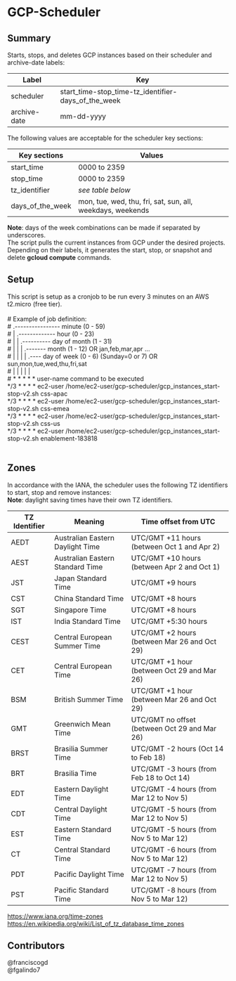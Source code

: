 # GCP-Scheduler

## Summary
Starts, stops, and deletes GCP instances based on their scheduler and archive-date labels: <br />

Label        | Key
------------ | -------------
scheduler    | start_time-stop_time-tz_identifier-days_of_the_week
archive-date | mm-dd-yyyy

The following values are acceptable for the scheduler key sections: <br />

Key sections | Values   
------------ | -------------
start_time       | 0000 to 2359
stop_time        | 0000 to 2359
tz_identifier    | *see table below*
days_of_the_week | mon, tue, wed, thu, fri, sat, sun, all, weekdays, weekends

**Note**: days of the week combinations can be made if separated by underscores.
<br />
The script pulls the current instances from GCP under the desired projects. Depending on their labels, it generates the start, stop, or snapshot and delete **gcloud compute** commands.

## Setup
This script is setup as a cronjob to be run every 3 minutes on an AWS t2.micro (free tier). <br />
<br />
\# Example of job definition: <br />
\# .---------------- minute (0 - 59) <br />
\# |  .------------- hour (0 - 23) <br />
\# |  |  .---------- day of month (1 - 31) <br />
\# |  |  |  .------- month (1 - 12) OR jan,feb,mar,apr ... <br />
\# |  |  |  |  .---- day of week (0 - 6) (Sunday=0 or 7) OR sun,mon,tue,wed,thu,fri,sat <br />
\# |  |  |  |  | <br />
\# *  *  *  *  * user-name  command to be executed <br />
\*/3  *  *  *  * ec2-user /home/ec2-user/gcp-scheduler/gcp_instances_start-stop-v2.sh css-apac <br />
\*/3  *  *  *  * ec2-user /home/ec2-user/gcp-scheduler/gcp_instances_start-stop-v2.sh css-emea <br />
\*/3  *  *  *  * ec2-user /home/ec2-user/gcp-scheduler/gcp_instances_start-stop-v2.sh css-us <br />
\*/3  *  *  *  * ec2-user /home/ec2-user/gcp-scheduler/gcp_instances_start-stop-v2.sh enablement-183818 <br />
<br />

## Zones
In accordance with the IANA, the scheduler uses the following TZ identifiers to
start, stop and remove instances: <br />
**Note**: daylight saving times have their own TZ identifiers.

TZ Identifier | Meaning | Time offset from UTC  
--------------| ------- | ---------------
AEDT | Australian Eastern Daylight Time | UTC/GMT +11 hours (between Oct 1 and Apr 2)
AEST | Australian Eastern Standard Time | UTC/GMT +10 hours (between Apr 2 and Oct 1)
JST | Japan Standard Time | UTC/GMT +9 hours
CST | China Standard Time | UTC/GMT +8 hours
SGT | Singapore Time | UTC/GMT +8 hours
IST | India Standard Time | UTC/GMT +5:30 hours
CEST | Central European Summer Time | UTC/GMT +2 hours (between Mar 26 and Oct 29)
CET | Central European Time | UTC/GMT +1 hour (between Oct 29 and Mar 26)
BSM | British Summer Time | UTC/GMT +1 hour (between Mar 26 and Oct 29)
GMT | Greenwich Mean Time | UTC/GMT no offset (between Oct 29 and Mar 26)
BRST | Brasilia Summer Time | UTC/GMT -2 hours (Oct 14 to Feb 18)
BRT | Brasilia Time | UTC/GMT -3 hours (from Feb 18 to Oct 14)
EDT | Eastern Daylight Time | UTC/GMT -4 hours (from Mar 12 to Nov 5)
CDT | Central Daylight Time | UTC/GMT -5 hours (from Mar 12 to Nov 5)
EST | Eastern Standard Time | UTC/GMT -5 hours (from Nov 5 to Mar 12)
CT | Central Standard Time | UTC/GMT -6 hours (from Nov 5 to Mar 12)
PDT | Pacific Daylight Time | UTC/GMT -7 hours (from Mar 12 to Nov 5)
PST | Pacific Standard Time | UTC/GMT -8 hours (from Nov 5 to Mar 12)

https://www.iana.org/time-zones  <br />
https://en.wikipedia.org/wiki/List_of_tz_database_time_zones  <br />

## Contributors
@franciscogd <br />
@fgalindo7
